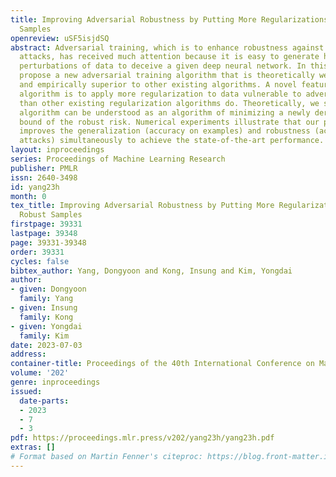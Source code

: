 ```yaml
---
title: Improving Adversarial Robustness by Putting More Regularizations on Less Robust
  Samples
openreview: uSF5isjdSQ
abstract: Adversarial training, which is to enhance robustness against adversarial
  attacks, has received much attention because it is easy to generate human-imperceptible
  perturbations of data to deceive a given deep neural network. In this paper, we
  propose a new adversarial training algorithm that is theoretically well motivated
  and empirically superior to other existing algorithms. A novel feature of the proposed
  algorithm is to apply more regularization to data vulnerable to adversarial attacks
  than other existing regularization algorithms do. Theoretically, we show that our
  algorithm can be understood as an algorithm of minimizing a newly derived upper
  bound of the robust risk. Numerical experiments illustrate that our proposed algorithm
  improves the generalization (accuracy on examples) and robustness (accuracy on adversarial
  attacks) simultaneously to achieve the state-of-the-art performance.
layout: inproceedings
series: Proceedings of Machine Learning Research
publisher: PMLR
issn: 2640-3498
id: yang23h
month: 0
tex_title: Improving Adversarial Robustness by Putting More Regularizations on Less
  Robust Samples
firstpage: 39331
lastpage: 39348
page: 39331-39348
order: 39331
cycles: false
bibtex_author: Yang, Dongyoon and Kong, Insung and Kim, Yongdai
author:
- given: Dongyoon
  family: Yang
- given: Insung
  family: Kong
- given: Yongdai
  family: Kim
date: 2023-07-03
address: 
container-title: Proceedings of the 40th International Conference on Machine Learning
volume: '202'
genre: inproceedings
issued:
  date-parts:
  - 2023
  - 7
  - 3
pdf: https://proceedings.mlr.press/v202/yang23h/yang23h.pdf
extras: []
# Format based on Martin Fenner's citeproc: https://blog.front-matter.io/posts/citeproc-yaml-for-bibliographies/
---
```

